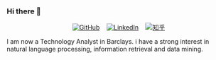### Hi there 👋

<p align="center">
	<a href="https://github.com/billweasley"><img src="https://img.shields.io/github/followers/billweasley.svg?label=GitHub&style=social" alt="GitHub"></a>
	&nbsp;&nbsp;
	<a href="https://www.linkedin.com/in/horace-haoxuan-wang"><img src="https://img.shields.io/badge/LinkedIn--_.svg?style=social&logo=linkedin" alt="LinkedIn"></a>
	&nbsp;&nbsp;
	<a href="https://www.zhihu.com/people/wang-hao-xuan-26"><img src="https://img.shields.io/badge/知乎--_.svg?style=social&logo=zhihu" alt="知乎"></a>
</p>

I am now a Technology Analyst in Barclays. 
i have a strong interest in natural language processing, information retrieval and data mining.

